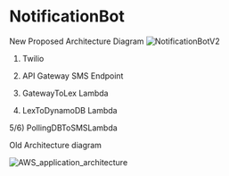 # NotificationBot

New Proposed Architecture Diagram
![NotificationBotV2](https://user-images.githubusercontent.com/16285362/120752021-ca7d3b80-c4bd-11eb-8aca-5cdad4fbed19.png)

1) Twilio

2) API Gateway SMS Endpoint

3) GatewayToLex Lambda

4) LexToDynamoDB Lambda

5/6) PollingDBToSMSLambda


Old Architecture diagram 


![AWS_application_architecture](https://user-images.githubusercontent.com/16285362/118759088-2fc9ff00-b825-11eb-93f8-58f6d94170f5.jpg)



